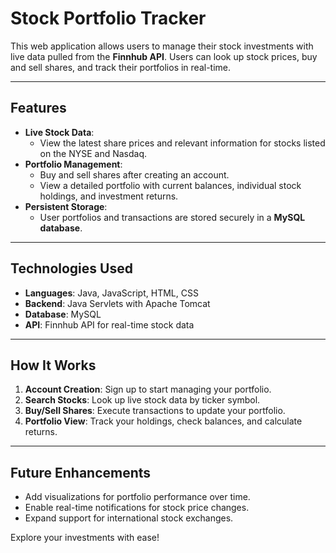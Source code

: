 # Stock Portfolio Tracker

This web application allows users to manage their stock investments with live data pulled from the **Finnhub API**. Users can look up stock prices, buy and sell shares, and track their portfolios in real-time.

---

## Features
- **Live Stock Data**:
  - View the latest share prices and relevant information for stocks listed on the NYSE and Nasdaq.
- **Portfolio Management**:
  - Buy and sell shares after creating an account.
  - View a detailed portfolio with current balances, individual stock holdings, and investment returns.
- **Persistent Storage**:
  - User portfolios and transactions are stored securely in a **MySQL database**.

---

## Technologies Used
- **Languages**: Java, JavaScript, HTML, CSS
- **Backend**: Java Servlets with Apache Tomcat
- **Database**: MySQL
- **API**: Finnhub API for real-time stock data

---

## How It Works
1. **Account Creation**: Sign up to start managing your portfolio.
2. **Search Stocks**: Look up live stock data by ticker symbol.
3. **Buy/Sell Shares**: Execute transactions to update your portfolio.
4. **Portfolio View**: Track your holdings, check balances, and calculate returns.

---

## Future Enhancements
- Add visualizations for portfolio performance over time.
- Enable real-time notifications for stock price changes.
- Expand support for international stock exchanges.

Explore your investments with ease!
